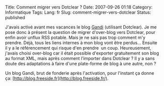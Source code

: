 Title: Comment migrer vers Dotclear ?
Date: 2007-09-26 01:18
Category: Informatique
Tags:
Lang: fr
Slug: comment-migrer-vers-dotclear
Status: published

J'avais activé avant mes vacances le blog [Gandi](http://www.gandi.net/)
(utilisant Dotclear). Je me pose donc à présent la question de migrer
d'over-blog vers Dotclear, pour enfin avoir unflux RSS potable. Mais je ne sais
pas trop comment m'y prendre. Déjà, tous les liens internes à mon blog vont
être perdus... Ensuite il y a le référencement qui risque d'en prendre  un
coup.  Heureusement, j'avais choisi over-blog car il était possible d'exporter
gratuitement son blog au format XML, mais après comment l'importer dans
Dotclear ? Il y a sans doute des adaptations à faire d'une plate-forme de blog
à une autre, non ?

Un blog Gandi, brut de fonderie après l'activation, pour l'instant ça donne ça:
[http://blog.freeside.fr](http://blog.freeside.fr/).
